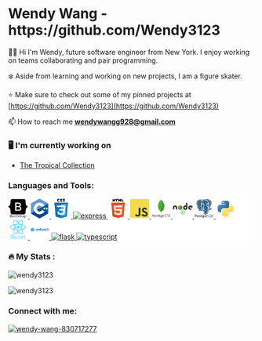 <h1> Wendy Wang - https://github.com/Wendy3123</h1>

👋🏼 Hi I'm Wendy, future software engineer from New York. I enjoy working on teams collaborating and pair programming.

❄️ Aside from learning and working on new projects, I am a figure skater. 

⭐️ Make sure to check out some of my pinned projects at [https://github.com/Wendy3123](https://github.com/Wendy3123)

📫 How to reach me **wendywangg928@gmail.com**
 

### 🖥 I'm currently working on  
- [The Tropical Collection](https://github.com/Wendy3123/The-Tropical-Collection-v2)

<h3 align="left">Languages and Tools:</h3>
<div style="background-color: white ">
<p align="left"> <a href="https://getbootstrap.com" target="_blank" rel="noreferrer"> <img src="https://raw.githubusercontent.com/devicons/devicon/master/icons/bootstrap/bootstrap-plain-wordmark.svg" alt="bootstrap" width="40" height="40"/> </a> <a href="https://www.w3schools.com/cpp/" target="_blank" rel="noreferrer"> <img src="https://raw.githubusercontent.com/devicons/devicon/master/icons/cplusplus/cplusplus-original.svg" alt="cplusplus" width="40" height="40"/> </a> <a href="https://www.w3schools.com/css/" target="_blank" rel="noreferrer"> 
  <img src="https://raw.githubusercontent.com/devicons/devicon/master/icons/css3/css3-original-wordmark.svg" alt="css3" width="40" height="40"/> </a> <a href="https://expressjs.com" target="_blank" rel="noreferrer"> <img src="https://ih1.redbubble.net/image.438908244.6144/st,small,507x507-pad,600x600,f8f8f8.u2.jpg" alt="express" width="40" height="40" background-color='white'/> </a> <a href="https://www.w3.org/html/" target="_blank" rel="noreferrer"> <img src="https://raw.githubusercontent.com/devicons/devicon/master/icons/html5/html5-original-wordmark.svg" alt="html5" width="40" height="40"/> </a> <a href="https://developer.mozilla.org/en-US/docs/Web/JavaScript" target="_blank" rel="noreferrer"> <img src="https://raw.githubusercontent.com/devicons/devicon/master/icons/javascript/javascript-original.svg" alt="javascript" width="40" height="40"/> </a> <a href="https://www.mongodb.com/" target="_blank" rel="noreferrer"> <img src="https://raw.githubusercontent.com/devicons/devicon/master/icons/mongodb/mongodb-original-wordmark.svg" alt="mongodb" width="40" height="40"/> </a> <a href="https://nodejs.org" target="_blank" rel="noreferrer"> <img src="https://raw.githubusercontent.com/devicons/devicon/master/icons/nodejs/nodejs-original-wordmark.svg" alt="nodejs" width="40" height="40"/> </a> <a href="https://www.postgresql.org" target="_blank" rel="noreferrer"> <img src="https://raw.githubusercontent.com/devicons/devicon/master/icons/postgresql/postgresql-original-wordmark.svg" alt="postgresql" width="40" height="40"/> </a> <a href="https://www.python.org" target="_blank" rel="noreferrer"> <img src="https://raw.githubusercontent.com/devicons/devicon/master/icons/python/python-original.svg" alt="python" width="40" height="40"/> </a> <a href="https://reactjs.org/" target="_blank" rel="noreferrer"> <img src="https://raw.githubusercontent.com/devicons/devicon/master/icons/react/react-original-wordmark.svg" alt="react" width="40" height="40"/> </a> <a href="https://webpack.js.org" target="_blank" rel="noreferrer"> <img src="https://raw.githubusercontent.com/devicons/devicon/d00d0969292a6569d45b06d3f350f463a0107b0d/icons/webpack/webpack-original-wordmark.svg" alt="webpack" width="40" height="40"/> </a> <a href="https://webpack.js.org" target="_blank" rel="noreferrer"> <img src="https://blog.paperspace.com/content/images/2019/11/flasklogo.jpg" alt="flask" width="40" height="40"/> </a>
<a href="https://www.typescriptlang.org/docs/" target="_blank" rel="noreferrer"> <img src="https://titrias.com/files/2022/04/typescript.png" alt="typescript" width="40" height="40"/> </a></p>
</div> 

### :fire: My Stats : 

<p><img align="center" src="https://github-readme-stats.vercel.app/api/top-langs?username=wendy3123&show_icons=true&locale=en&layout=compact" alt="wendy3123" /></p>
<p><img align="center" src="https://github-readme-streak-stats.herokuapp.com/?user=wendy3123&" alt="wendy3123" /></p>


<h3 align="left">Connect with me: </h3>
<p align="left">
<a href="https://linkedin.com/in/wendy-wang-830717277" target="blank"><img align="center" src="https://raw.githubusercontent.com/rahuldkjain/github-profile-readme-generator/master/src/images/icons/Social/linked-in-alt.svg" alt="wendy-wang-830717277" height="30" width="40" /></a>
</p>
<!--
**Wendy3123/Wendy3123** is a ✨ _special_ ✨ repository because its `README.md` (this file) appears on your GitHub profile.

Here are some ideas to get you started:

- 🔭 I’m currently working on ...
- 🌱 I’m currently learning SQL with pgAdmin and SQL shell
- 👯 I’m looking to collaborate on ...
- 🤔 I’m looking for help with ...
- 💬 Ask me about ...
- 📫 How to reach me: ...
- 😄 Pronouns: ...
- ⚡ Fun fact: ...
-->
